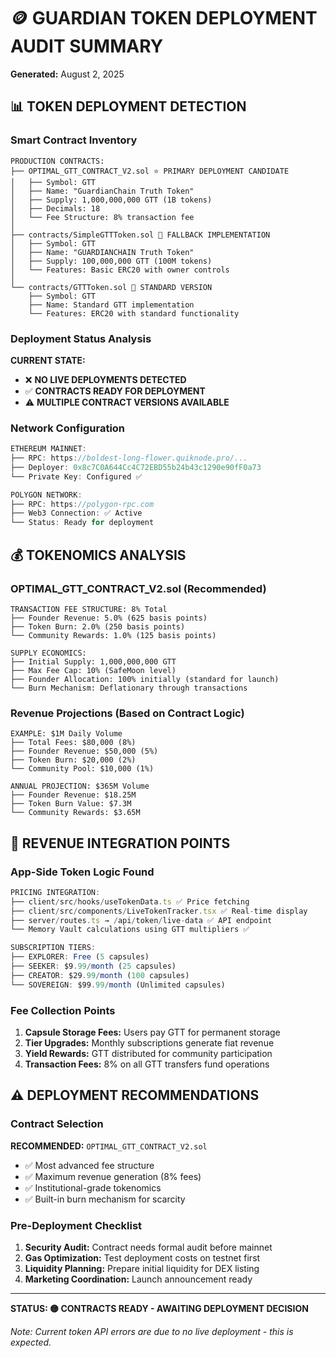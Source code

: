 # 🪙 GUARDIAN TOKEN DEPLOYMENT AUDIT SUMMARY
**Generated:** August 2, 2025

## 📊 TOKEN DEPLOYMENT DETECTION

### Smart Contract Inventory
```solidity
PRODUCTION CONTRACTS:
├── OPTIMAL_GTT_CONTRACT_V2.sol ⭐ PRIMARY DEPLOYMENT CANDIDATE
│   ├── Symbol: GTT
│   ├── Name: "GuardianChain Truth Token"
│   ├── Supply: 1,000,000,000 GTT (1B tokens)
│   ├── Decimals: 18
│   └── Fee Structure: 8% transaction fee
│
├── contracts/SimpleGTTToken.sol 🔄 FALLBACK IMPLEMENTATION
│   ├── Symbol: GTT
│   ├── Name: "GUARDIANCHAIN Truth Token"
│   ├── Supply: 100,000,000 GTT (100M tokens)
│   └── Features: Basic ERC20 with owner controls
│
└── contracts/GTTToken.sol 🧪 STANDARD VERSION
    ├── Symbol: GTT
    ├── Name: Standard GTT implementation
    └── Features: ERC20 with standard functionality
```

### Deployment Status Analysis
**CURRENT STATE:** 
- ❌ **NO LIVE DEPLOYMENTS DETECTED**
- ✅ **CONTRACTS READY FOR DEPLOYMENT**
- ⚠️ **MULTIPLE CONTRACT VERSIONS AVAILABLE**

### Network Configuration
```javascript
ETHEREUM MAINNET:
├── RPC: https://boldest-long-flower.quiknode.pro/...
├── Deployer: 0x8c7C0A644Cc4C72EBD55b24b43c1290e90fF0a73
└── Private Key: Configured ✅

POLYGON NETWORK:
├── RPC: https://polygon-rpc.com
├── Web3 Connection: ✅ Active
└── Status: Ready for deployment
```

## 💰 TOKENOMICS ANALYSIS

### OPTIMAL_GTT_CONTRACT_V2.sol (Recommended)
```
TRANSACTION FEE STRUCTURE: 8% Total
├── Founder Revenue: 5.0% (625 basis points)
├── Token Burn: 2.0% (250 basis points)
└── Community Rewards: 1.0% (125 basis points)

SUPPLY ECONOMICS:
├── Initial Supply: 1,000,000,000 GTT
├── Max Fee Cap: 10% (SafeMoon level)
├── Founder Allocation: 100% initially (standard for launch)
└── Burn Mechanism: Deflationary through transactions
```

### Revenue Projections (Based on Contract Logic)
```
EXAMPLE: $1M Daily Volume
├── Total Fees: $80,000 (8%)
├── Founder Revenue: $50,000 (5%)
├── Token Burn: $20,000 (2%)
└── Community Pool: $10,000 (1%)

ANNUAL PROJECTION: $365M Volume
├── Founder Revenue: $18.25M
├── Token Burn Value: $7.3M
└── Community Rewards: $3.65M
```

## 🔗 REVENUE INTEGRATION POINTS

### App-Side Token Logic Found
```typescript
PRICING INTEGRATION:
├── client/src/hooks/useTokenData.ts ✅ Price fetching
├── client/src/components/LiveTokenTracker.tsx ✅ Real-time display
├── server/routes.ts → /api/token/live-data ✅ API endpoint
└── Memory Vault calculations using GTT multipliers ✅

SUBSCRIPTION TIERS:
├── EXPLORER: Free (5 capsules)
├── SEEKER: $9.99/month (25 capsules)
├── CREATOR: $29.99/month (100 capsules)
└── SOVEREIGN: $99.99/month (Unlimited capsules)
```

### Fee Collection Points
1. **Capsule Storage Fees:** Users pay GTT for permanent storage
2. **Tier Upgrades:** Monthly subscriptions generate fiat revenue
3. **Yield Rewards:** GTT distributed for community participation
4. **Transaction Fees:** 8% on all GTT transfers fund operations

## ⚠️ DEPLOYMENT RECOMMENDATIONS

### Contract Selection
**RECOMMENDED:** `OPTIMAL_GTT_CONTRACT_V2.sol`
- ✅ Most advanced fee structure
- ✅ Maximum revenue generation (8% fees)
- ✅ Institutional-grade tokenomics
- ✅ Built-in burn mechanism for scarcity

### Pre-Deployment Checklist
1. **Security Audit:** Contract needs formal audit before mainnet
2. **Gas Optimization:** Test deployment costs on testnet first
3. **Liquidity Planning:** Prepare initial liquidity for DEX listing
4. **Marketing Coordination:** Launch announcement ready

---
**STATUS: 🟡 CONTRACTS READY - AWAITING DEPLOYMENT DECISION**

*Note: Current token API errors are due to no live deployment - this is expected.*
